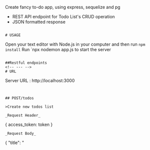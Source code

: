 Create fancy to-do app, using express, sequelize and pg
* REST API endpoint for Todo List's CRUD operation
* JSON formatted response
```

# USAGE
```
Open your text editor with Node.js in your computer and then run `npm install`
Run `npx nodemon app.js  to start the server
```

##Restful endpoints
<!-- --- -->
# URL
```
Server URL : http://localhost:3000
```


## POST/todos

>Create new todos list

_Request Header_
```
{
  access_token: token
}
```
_Request Body_
```
{
  "title": "<title to get insert into>",
  "description": "<description to get insert into>",
  "due_date": "<due_date with yyyy-mm-dd format to get insert into>",
  "status": "<status to get insert into, false = not done, true = done>"
}
```
_Response (201 - Created)_
```
{
  "id": <given id by system>,
  "title": "<posted title>",
  "description": "<posted description>",
  "status": "<posted status>",
  "due_date": "<posted due_date>"
}
```
_Response(400- bad request)_
```
{
    "Error" :  VALIDATION_ERROR
    "message": "Date must be today or more than today"
}
```

_Response (500)_
```
{
  "Error": server error,
  "message": "server error"
}
```




## GET/todos

>get all todos list



_Request Header_
```
{
  access_token: token
}
```
_Request Body_
```
not needed
```
_Response (200)_
```
{
    "Todo": [
    {
      "id": 1,
      "title": "dinner",
      "description": "fancy dinner at fancy restaurant",
      "status": false,
      "due_date": "2021-02-14"
    },
    {
      "id": 2,
      "title": "play poker",
      "description": "i'm chippin in",
      "status": false,
      "due_date": "2021-01-21"
    },
    {
      "id": 3,
      "title": "horse betting",
      "description": "fancy horse betting at fancy race track",
      "status": false,
      "due_date": "2021-02-01"
    }
  ]
}
```


_Response (500 - Bad Request)_
```
{
  "Error": server error,
  "message": "server error"
}
```



## GET/todos/:id

>Get todos list by ID


__Request Header_
```
{
  access_token: token
}
```
_Request Body_
```
not needed
```
_Response (200)_
```
{
   "todo": {
    "id": 4,
    "title": "dinner",
    "description": "another fancy candlelight dinner",
    "status": false,
    "due_date": "2021-03-14"
  }
}
```

_Response(404 - not found)_
```
{
  "Error": "invalid id",
  "message": "Data not found"
}
```

_Response (500)_
```
{
  "Error": server error,
  "message": "server error"
}
```
## PUT/todos/:id

>Update todos list by ID

_Request Header_
```
{
  access_token: token
}
```


_Request Body_
```
{
  "title": "<new title to update>",
  "description": "<new description to update>",
  "due_date": "<new due_date to update>",
  "status": "<new status to update>"
}
```
_Response(200)_
```
{
  "id": <given id by system>,
  "title": "<updated title>",
  "description": "<updated description>",
  "status": "<updated status>",
  "due_date": "<updated due_date>"
}
```
_Response(400- bad request)_
```
{
    "Error" :  "VALIDATION_ERROR"
    "message": "Name required,Description required,Status required,Due date required, Status has to be true or false"
}
```
_Response(404 - not found)_
```
{
  "Error": "invalid id",
  "message": "Data not found"
}
```
_Response (500)_
```
{
  "Error": server error,
  "message": "server error"
}
```

## PATCH/todos/:id

>Update todos status by ID

_Request Header_
```
{
  access_token: token
}
```


_Request Body_
```
{
  "status": "<new status to update>"
}
```
_Response(200)_
```
{
  "id": <given id by system>,
  "title": "<title>",
  "description": "<description>",
  "status": "<updated status>",
  "due_date": "<due_date>"
}
```
_Response(400- bad request)_
```
{
    "Error" :  "VALIDATION_ERROR"
    "message": "Name required,Description required,Status required,Due date required, Status has to be true or false"
}
```
_Response(404 - not found)_
```
{
  "Error": "invalid id",
  "message": "Data not found"
}
```
_Response (500)_
```
{
  "Error": server error,
  "message": "server error"
}
```


### DELETE/todos/:id

>Delete todos list by ID

_Request Header_
```
{
  access_token: token
}
```

_Response(200)_
```
{
  "message": "todo success to delete"
}
```

_Response(404 - not found)_
```
{
  "Error": "invalid id",
  "message": "Data not found"
}
```

_Response(404 - not found)_
```
{
  "Error": "INVALID_ID",
  "message": "Data_not_found"
}
```
_Response (500)_
```
{
  "Error": server error,
  "message": "server error"
}
```
